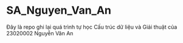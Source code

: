 # SA_Nguyen_Van_An
Đây là repo ghi lại quá trình tự học Cấu trúc dữ liệu và Giải thuật của 23020002 Nguyễn Văn An
